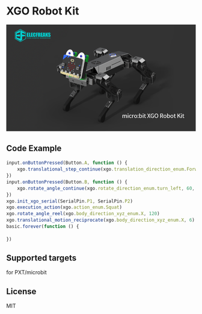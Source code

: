 # XGO Robot Kit

![](/xgo.png/)

## Code Example
```JavaScript
input.onButtonPressed(Button.A, function () {
    xgo.translational_step_continue(xgo.translation_direction_enum.Forward, 10, 5)
})
input.onButtonPressed(Button.B, function () {
    xgo.rotate_angle_continue(xgo.rotate_direction_enum.turn_left, 60, 5)
})
xgo.init_xgo_serial(SerialPin.P1, SerialPin.P2)
xgo.execution_action(xgo.action_enum.Squat)
xgo.rotate_angle_reel(xgo.body_direction_xyz_enum.X, 120)
xgo.translational_motion_reciprocate(xgo.body_direction_xyz_enum.X, 6)
basic.forever(function () {
	
})
```

## Supported targets
for PXT/microbit

## License
MIT